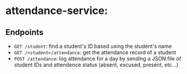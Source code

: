 # attendance-service:

## Endpoints
- `GET /student`: find a student's ID based using the student's name
- `GET /<student>/attendance`: get the attendance record of a student
- `POST /attendance`: log attendance for a day by sending a JSON file of student IDs and attendence status (absent, excused, present, etc...)